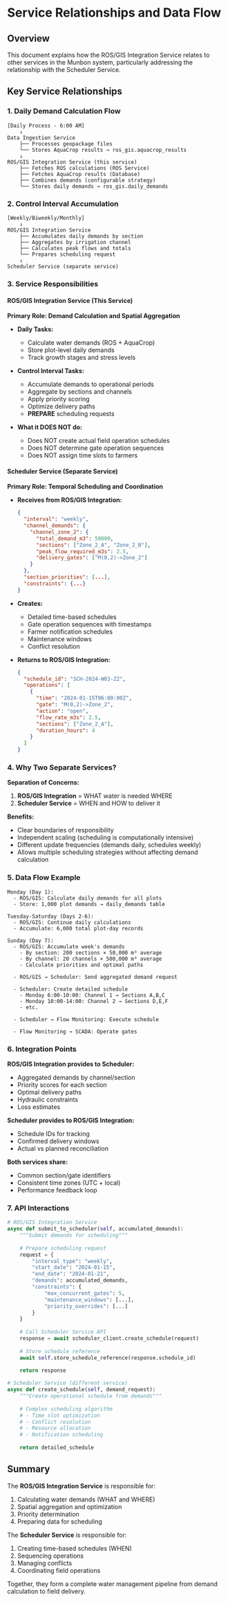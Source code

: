 # Service Relationships and Data Flow

## Overview
This document explains how the ROS/GIS Integration Service relates to other services in the Munbon system, particularly addressing the relationship with the Scheduler Service.

## Key Service Relationships

### 1. Daily Demand Calculation Flow

```
[Daily Process - 6:00 AM]
    ↓
Data Ingestion Service
    ├── Processes geopackage files
    └── Stores AquaCrop results → ros_gis.aquacrop_results
    ↓
ROS/GIS Integration Service (this service)
    ├── Fetches ROS calculations (ROS Service)
    ├── Fetches AquaCrop results (Database)
    ├── Combines demands (configurable strategy)
    └── Stores daily demands → ros_gis.daily_demands
```

### 2. Control Interval Accumulation

```
[Weekly/Biweekly/Monthly]
    ↓
ROS/GIS Integration Service
    ├── Accumulates daily demands by section
    ├── Aggregates by irrigation channel
    ├── Calculates peak flows and totals
    └── Prepares scheduling request
    ↓
Scheduler Service (separate service)
```

### 3. Service Responsibilities

#### ROS/GIS Integration Service (This Service)
**Primary Role: Demand Calculation and Spatial Aggregation**

- **Daily Tasks:**
  - Calculate water demands (ROS + AquaCrop)
  - Store plot-level daily demands
  - Track growth stages and stress levels

- **Control Interval Tasks:**
  - Accumulate demands to operational periods
  - Aggregate by sections and channels
  - Apply priority scoring
  - Optimize delivery paths
  - **PREPARE** scheduling requests

- **What it DOES NOT do:**
  - Does NOT create actual field operation schedules
  - Does NOT determine gate operation sequences
  - Does NOT assign time slots to farmers

#### Scheduler Service (Separate Service)
**Primary Role: Temporal Scheduling and Coordination**

- **Receives from ROS/GIS Integration:**
  ```json
  {
    "interval": "weekly",
    "channel_demands": {
      "channel_zone_2": {
        "total_demand_m3": 50000,
        "sections": ["Zone_2_A", "Zone_2_B"],
        "peak_flow_required_m3s": 2.5,
        "delivery_gates": ["M(0,2)->Zone_2"]
      }
    },
    "section_priorities": [...],
    "constraints": {...}
  }
  ```

- **Creates:**
  - Detailed time-based schedules
  - Gate operation sequences with timestamps
  - Farmer notification schedules
  - Maintenance windows
  - Conflict resolution

- **Returns to ROS/GIS Integration:**
  ```json
  {
    "schedule_id": "SCH-2024-W03-Z2",
    "operations": [
      {
        "time": "2024-01-15T06:00:00Z",
        "gate": "M(0,2)->Zone_2",
        "action": "open",
        "flow_rate_m3s": 2.5,
        "sections": ["Zone_2_A"],
        "duration_hours": 4
      }
    ]
  }
  ```

### 4. Why Two Separate Services?

**Separation of Concerns:**
1. **ROS/GIS Integration** = WHAT water is needed WHERE
2. **Scheduler Service** = WHEN and HOW to deliver it

**Benefits:**
- Clear boundaries of responsibility
- Independent scaling (scheduling is computationally intensive)
- Different update frequencies (demands daily, schedules weekly)
- Allows multiple scheduling strategies without affecting demand calculation

### 5. Data Flow Example

```
Monday (Day 1):
  - ROS/GIS: Calculate daily demands for all plots
  - Store: 1,000 plot demands → daily_demands table

Tuesday-Saturday (Days 2-6):
  - ROS/GIS: Continue daily calculations
  - Accumulate: 6,000 total plot-day records

Sunday (Day 7):
  - ROS/GIS: Accumulate week's demands
    - By section: 200 sections × 50,000 m³ average
    - By channel: 20 channels × 500,000 m³ average
    - Calculate priorities and optimal paths
  
  - ROS/GIS → Scheduler: Send aggregated demand request
  
  - Scheduler: Create detailed schedule
    - Monday 6:00-10:00: Channel 1 → Sections A,B,C
    - Monday 10:00-14:00: Channel 2 → Sections D,E,F
    - etc.
  
  - Scheduler → Flow Monitoring: Execute schedule
  
  - Flow Monitoring → SCADA: Operate gates
```

### 6. Integration Points

**ROS/GIS Integration provides to Scheduler:**
- Aggregated demands by channel/section
- Priority scores for each section
- Optimal delivery paths
- Hydraulic constraints
- Loss estimates

**Scheduler provides to ROS/GIS Integration:**
- Schedule IDs for tracking
- Confirmed delivery windows
- Actual vs planned reconciliation

**Both services share:**
- Common section/gate identifiers
- Consistent time zones (UTC + local)
- Performance feedback loop

### 7. API Interactions

```python
# ROS/GIS Integration Service
async def submit_to_scheduler(self, accumulated_demands):
    """Submit demands for scheduling"""
    
    # Prepare scheduling request
    request = {
        "interval_type": "weekly",
        "start_date": "2024-01-15",
        "end_date": "2024-01-21",
        "demands": accumulated_demands,
        "constraints": {
            "max_concurrent_gates": 5,
            "maintenance_windows": [...],
            "priority_overrides": [...]
        }
    }
    
    # Call Scheduler Service API
    response = await scheduler_client.create_schedule(request)
    
    # Store schedule reference
    await self.store_schedule_reference(response.schedule_id)
    
    return response

# Scheduler Service (different service)
async def create_schedule(self, demand_request):
    """Create operational schedule from demands"""
    
    # Complex scheduling algorithm
    # - Time slot optimization
    # - Conflict resolution
    # - Resource allocation
    # - Notification scheduling
    
    return detailed_schedule
```

## Summary

The **ROS/GIS Integration Service** is responsible for:
1. Calculating water demands (WHAT and WHERE)
2. Spatial aggregation and optimization
3. Priority determination
4. Preparing data for scheduling

The **Scheduler Service** is responsible for:
1. Creating time-based schedules (WHEN)
2. Sequencing operations
3. Managing conflicts
4. Coordinating field operations

Together, they form a complete water management pipeline from demand calculation to field delivery.